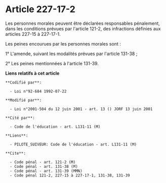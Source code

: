 # Article 227-17-2

Les personnes morales peuvent être déclarées responsables pénalement, dans les conditions prévues par l'article 121-2, des
infractions définies aux articles 227-15 à 227-17-1.

Les peines encourues par les personnes morales sont :

1° L'amende, suivant les modalités prévues par l'article 131-38 ;

2° Les peines mentionnées à l'article 131-39.

**Liens relatifs à cet article**

	**Codifié par**:

	  - Loi n°92-684 1992-07-22

	**Modifié par**:

	  - Loi n°2001-504 du 12 juin 2001 - art. 13 () JORF 13 juin 2001

	**Cité par**:

	  - Code de l'éducation - art. L131-11 (M)

	**Liens**:

	  - PILOTE_SUIVEUR: Code de l'éducation - art. L131-11 (M)

	**Cite**:

	  - Code pénal - art. 121-2 (M)
	  - Code pénal - art. 131-38 (M)
	  - Code pénal - art. 131-39 (MMN)
	  - Code pénal 121-2, 227-15 à 227-17-1, 131-38, 131-39
